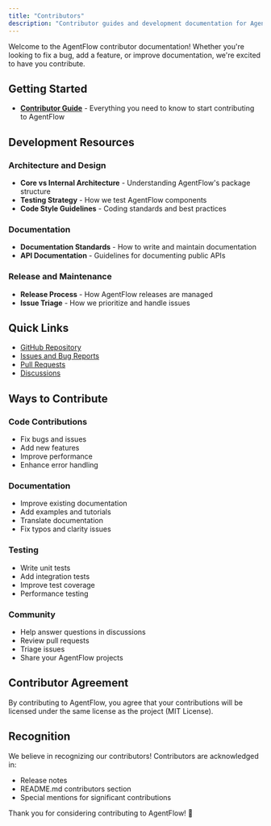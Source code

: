 ```yaml
---
title: "Contributors"
description: "Contributor guides and development documentation for AgentFlow"
---
```


Welcome to the AgentFlow contributor documentation! Whether you're looking to fix a bug, add a feature, or improve documentation, we're excited to have you contribute.

## Getting Started

- **[Contributor Guide](contributor-guide/)** - Everything you need to know to start contributing to AgentFlow

## Development Resources

### Architecture and Design
- **Core vs Internal Architecture** - Understanding AgentFlow's package structure
- **Testing Strategy** - How we test AgentFlow components
- **Code Style Guidelines** - Coding standards and best practices

### Documentation
- **Documentation Standards** - How to write and maintain documentation
- **API Documentation** - Guidelines for documenting public APIs

### Release and Maintenance
- **Release Process** - How AgentFlow releases are managed
- **Issue Triage** - How we prioritize and handle issues

## Quick Links

- [GitHub Repository](https://github.com/kunalkushwaha/agentflow)
- [Issues and Bug Reports](https://github.com/kunalkushwaha/agentflow/issues)
- [Pull Requests](https://github.com/kunalkushwaha/agentflow/pulls)
- [Discussions](https://github.com/kunalkushwaha/agentflow/discussions)

## Ways to Contribute

### Code Contributions
- Fix bugs and issues
- Add new features
- Improve performance
- Enhance error handling

### Documentation
- Improve existing documentation
- Add examples and tutorials
- Translate documentation
- Fix typos and clarity issues

### Testing
- Write unit tests
- Add integration tests
- Improve test coverage
- Performance testing

### Community
- Help answer questions in discussions
- Review pull requests
- Triage issues
- Share your AgentFlow projects

## Contributor Agreement

By contributing to AgentFlow, you agree that your contributions will be licensed under the same license as the project (MIT License).

## Recognition

We believe in recognizing our contributors! Contributors are acknowledged in:
- Release notes
- README.md contributors section
- Special mentions for significant contributions

Thank you for considering contributing to AgentFlow! 🚀